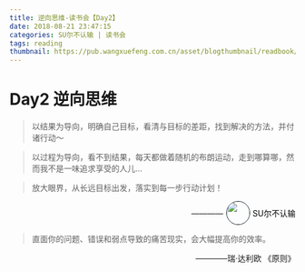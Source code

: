 ```yaml
---
title: 逆向思维-读书会【Day2】
date: 2018-08-21 23:47:15
categories: SU尔不认输 | 读书会
tags: reading
thumbnail: https://pub.wangxuefeng.com.cn/asset/blogthumbnail/readbook/thumbnail2.png
---
```




# Day2 逆向思维

>  以结果为导向，明确自己目标，看清与目标的差距，找到解决的方法，并付诸行动～

>  以过程为导向，看不到结果，每天都做着随机的布朗运动，走到哪算哪，然而我不是一味追求享受的人儿…

>  放大眼界，从长远目标出发，落实到每一步行动计划！


<div style="display: flex;justify-content: flex-end;align-items: center;margin-bottom: 1em;">
  <span>————</span>
  <a href="https://www.jianshu.com/u/06408f56492c" target="_blank" style="display:flex;align-items: center;text-decoration:none;color: #000;">
	  <img src="https://pub.wangxuefeng.com.cn/asset/defaultHead/sjwxhead.jpg" width="40" height="40" style="margin:0 5px;border-radius: 50%;border:1px solid #1B2B34">
	  <span style="text-align: right;">SU尔不认输</span>
  </a>
</div>



>  直面你的问题、错误和弱点导致的痛苦现实，会大幅提高你的效率。

<p style="text-align: right">————瑞·达利欧 《原则》</p>

